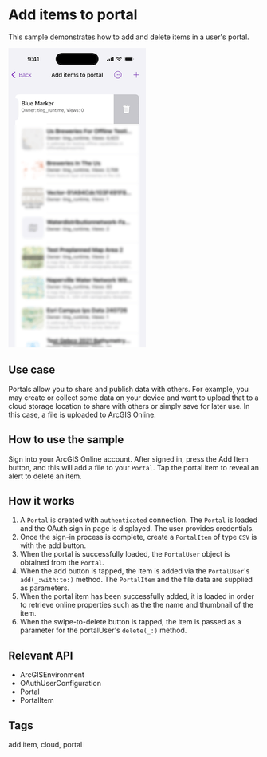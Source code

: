 # Add items to portal

This sample demonstrates how to add and delete items in a user's portal.

![Image of add items to portal](add-items-to-portal.png)

## Use case

Portals allow you to share and publish data with others. For example, you may create or collect some data on your device and want to upload that to a cloud storage location to share with others or simply save for later use. In this case, a file is uploaded to ArcGIS Online.

## How to use the sample

Sign into your ArcGIS Online account. After signed in, press the Add Item button, and this will add a file to your `Portal`. Tap the portal item to reveal an alert to delete an item.

## How it works

1. A `Portal` is created with `authenticated` connection. The `Portal` is loaded and the OAuth sign in page is displayed. The user provides credentials.
2. Once the sign-in process is complete, create a `PortalItem` of type `CSV` is with the add button.
3. When the portal is successfully loaded, the `PortalUser` object is obtained from the `Portal`.
4. When the add button is tapped, the item is added via the `PortalUser`'s `add(_:with:to:)` method. The `PortalItem` and the file data are supplied as parameters.
5. When the portal item has been successfully added, it is loaded in order to retrieve online properties such as the the name and thumbnail of the item.
6. When the swipe-to-delete button is tapped, the item is passed as a parameter for the portalUser's `delete(_:)` method.

## Relevant API

* ArcGISEnvironment
* OAuthUserConfiguration
* Portal
* PortalItem

## Tags

add item, cloud, portal
